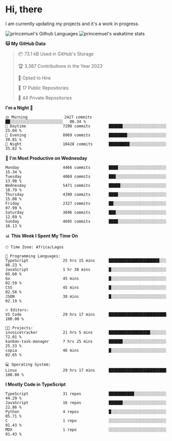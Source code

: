 # Hi, there

<!--
**princemuel/princemuel** is a ✨ _special_ ✨ repository because its `README.md` (this file) appears on your GitHub profile.

Here are some ideas to get you started:

- 🔭 I’m currently working on ...
- 🌱 I’m currently learning ...
- 👯 I’m looking to collaborate on ...
- 🤔 I’m looking for help with ...
- 💬 Ask me about ...
- 📫 How to reach me: ...
- 😄 Pronouns: ...
- ⚡ Fun fact: ...
-->

I am currently updating my projects and it's a work in progress.

![princemuel's Github Languages](https://github-readme-stats.vercel.app/api/top-langs/?username=princemuel&text_color=586069&layout=compact&hide_border=true&title_color=0366d6&count_private=true&include_all_commits=true&theme=tokyonight&show_icons=true)
![princemuel's wakatime stats](https://github-readme-stats.vercel.app/api/wakatime?username=princemuel&text_color=586069&layout=compact&hide_border=true&title_color=0366d6&count_private=true&include_all_commits=true&theme=tokyonight&show_icons=true)

<!--START_SECTION:waka-->
**🐱 My GitHub Data** 

> 📦 73.1 kB Used in GitHub's Storage 
 > 
> 🏆 3,387 Contributions in the Year 2023
 > 
> 💼 Opted to Hire
 > 
> 📜 17 Public Repositories 
 > 
> 🔑 44 Private Repositories 
 > 
**I'm a Night 🦉** 

```text
🌞 Morning                2427 commits        ██░░░░░░░░░░░░░░░░░░░░░░░   08.34 % 
🌆 Daytime                7290 commits        ██████░░░░░░░░░░░░░░░░░░░   25.04 % 
🌃 Evening                8969 commits        ████████░░░░░░░░░░░░░░░░░   30.81 % 
🌙 Night                  10428 commits       █████████░░░░░░░░░░░░░░░░   35.82 % 
```
📅 **I'm Most Productive on Wednesday** 

```text
Monday                   4466 commits        ████░░░░░░░░░░░░░░░░░░░░░   15.34 % 
Tuesday                  4069 commits        ███░░░░░░░░░░░░░░░░░░░░░░   13.98 % 
Wednesday                5471 commits        █████░░░░░░░░░░░░░░░░░░░░   18.79 % 
Thursday                 4390 commits        ████░░░░░░░░░░░░░░░░░░░░░   15.08 % 
Friday                   2327 commits        ██░░░░░░░░░░░░░░░░░░░░░░░   07.99 % 
Saturday                 3696 commits        ███░░░░░░░░░░░░░░░░░░░░░░   12.69 % 
Sunday                   4695 commits        ████░░░░░░░░░░░░░░░░░░░░░   16.13 % 
```


📊 **This Week I Spent My Time On** 

```text
🕑︎ Time Zone: Africa/Lagos

💬 Programming Languages: 
TypeScript               25 hrs 15 mins      ██████████████████████░░░   86.23 % 
JavaScript               1 hr 38 mins        █░░░░░░░░░░░░░░░░░░░░░░░░   05.60 % 
Go                       45 mins             █░░░░░░░░░░░░░░░░░░░░░░░░   02.59 % 
CSS                      45 mins             █░░░░░░░░░░░░░░░░░░░░░░░░   02.58 % 
JSON                     38 mins             █░░░░░░░░░░░░░░░░░░░░░░░░   02.19 % 

🔥 Editors: 
VS Code                  29 hrs 17 mins      █████████████████████████   100.00 % 

🐱‍💻 Projects: 
invoicetracker           21 hrs 5 mins       ██████████████████░░░░░░░   72.01 % 
kanban-task-manager      7 hrs 25 mins       ██████░░░░░░░░░░░░░░░░░░░   25.33 % 
copia                    46 mins             █░░░░░░░░░░░░░░░░░░░░░░░░   02.65 % 

💻 Operating System: 
Linux                    29 hrs 17 mins      █████████████████████████   100.00 % 
```

**I Mostly Code in TypeScript** 

```text
TypeScript               31 repos            ███████████░░░░░░░░░░░░░░   44.29 % 
JavaScript               16 repos            ██████░░░░░░░░░░░░░░░░░░░   22.86 % 
Python                   4 repos             █░░░░░░░░░░░░░░░░░░░░░░░░   05.71 % 
C                        1 repo              ░░░░░░░░░░░░░░░░░░░░░░░░░   01.43 % 
MDX                      1 repo              ░░░░░░░░░░░░░░░░░░░░░░░░░   01.43 % 
```




<!--END_SECTION:waka-->
